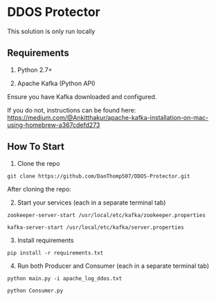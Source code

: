 # DDOS Protector

This solution is only run locally

## Requirements

1. Python 2.7+

2. Apache Kafka (Python API)

Ensure you have Kafka downloaded and configured.  

If you do not, instructions can be found here: <https://medium.com/@Ankitthakur/apache-kafka-installation-on-mac-using-homebrew-a367cdefd273>

## How To Start

1. Clone the repo

``` git clone https://github.com/DanThomp507/DDOS-Protector.git ```

After cloning the repo:

2. Start your services (each in a separate terminal tab)

``` zookeeper-server-start /usr/local/etc/kafka/zookeeper.properties ```

``` kafka-server-start /usr/local/etc/kafka/server.properties ```

3. Install requirements

``` pip install -r requirements.txt ```

4. Run both Producer and Consumer (each in a separate terminal tab)

``` python main.py -i apache_log_ddos.txt ```

``` python Consumer.py ```
